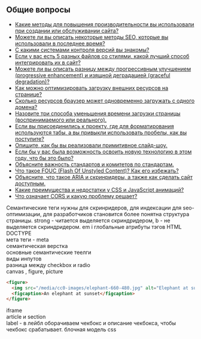 ## Общие вопросы

* [Какие методы для повышения производительности вы использовали при создании или обслуживании сайта?](1.md)
* [Можете ли вы описать некоторые методы SEO, которые вы использовали в последнее время?](2.md)
* [С какими системами контроля версий вы знакомы?](3.md)
* [Если у вас есть 5 разных файлов со стилями, какой лучший способ интегрировать их в сайт?](4.md)
* [Можете ли вы описать разницу между прогрессивным улучшением (progressive enhancement) и изящной деградацией (graceful degradation)?](5.md)
* [Как можно оптимизировать загрузку внешних ресурсов на странице?](6.md)
* [Сколько ресурсов браузер может одновременно загружать с одного домена?](7.md)
* [Назовите три способа уменьшения времени загрузки страницы (воспринимаемого или реального).](8.md)
* [Если вы присоединились к проекту, где для форматирования используются табы, а вы привыкли использовать пробелы, как вы поступите?](9.md)
* [Опишите, как бы вы реализовали примитивное слайд-шоу.](10.md)
* [Если бы у вас была возможность освоить новую технологию в этом году, что бы это было?](11.md)
* [Объясните важность стандартов и комитетов по стандартам.](12.md)
* [Что такое FOUC (Flash Of Unstyled Content)? Как его избежать?](13.md)
* [Объясните, что такое ARIA и скринридеры, а также как сделать сайт доступным.](14.md)
* [Какие преимущества и недостатки у CSS и JavaScript анимаций?](15.md)
* [Что означает CORS и какую проблему решает?](16.md)


Семантические теги нужны для скринридеров, для индексации для seo-оптимизации, для разработчиков становится более понятна структура страницы.
strong - читается выделяется скриндридером, b - не выделяется скриндридером.   em i
глобальные атрибуты тэгов HTML  
DOCTYPE  
мета теги - meta  
семантическая верстка  
основные семантические теелги  
виды инпутов  
разница между checkbox и radio  
canvas , figure, picture  


```html
<figure>
  <img src="/media/cc0-images/elephant-660-480.jpg" alt="Elephant at sunset" />
  <figcaption>An elephant at sunset</figcaption>
</figure>  
```

iframe  
article и section  
label  - в лейбл оборачиваем чекбокс и описание чекбокса, чтобы чекбокс срабатывает.
блочная модель css  






